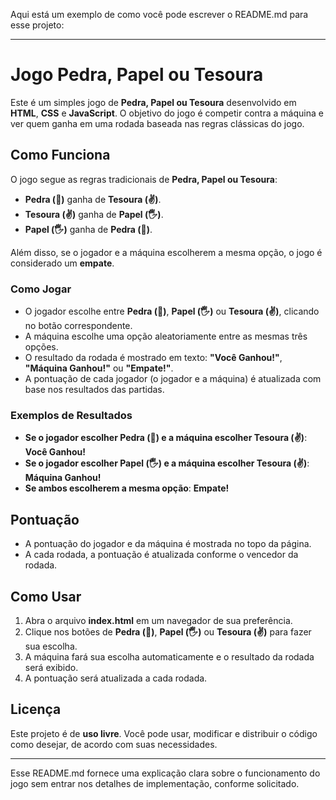 Aqui está um exemplo de como você pode escrever o README.md para esse projeto:

---

# Jogo Pedra, Papel ou Tesoura

Este é um simples jogo de **Pedra, Papel ou Tesoura** desenvolvido em **HTML**, **CSS** e **JavaScript**. O objetivo do jogo é competir contra a máquina e ver quem ganha em uma rodada baseada nas regras clássicas do jogo.

## Como Funciona

O jogo segue as regras tradicionais de **Pedra, Papel ou Tesoura**:

- **Pedra (👊)** ganha de **Tesoura (✌️)**.
- **Tesoura (✌️)** ganha de **Papel (🖐️)**.
- **Papel (🖐️)** ganha de **Pedra (👊)**.

Além disso, se o jogador e a máquina escolherem a mesma opção, o jogo é considerado um **empate**.

### Como Jogar

- O jogador escolhe entre **Pedra (👊)**, **Papel (🖐️)** ou **Tesoura (✌️)**, clicando no botão correspondente.
- A máquina escolhe uma opção aleatoriamente entre as mesmas três opções.
- O resultado da rodada é mostrado em texto: **"Você Ganhou!"**, **"Máquina Ganhou!"** ou **"Empate!"**.
- A pontuação de cada jogador (o jogador e a máquina) é atualizada com base nos resultados das partidas.

### Exemplos de Resultados

- **Se o jogador escolher Pedra (👊) e a máquina escolher Tesoura (✌️)**: **Você Ganhou!**
- **Se o jogador escolher Papel (🖐️) e a máquina escolher Tesoura (✌️)**: **Máquina Ganhou!**
- **Se ambos escolherem a mesma opção**: **Empate!**

## Pontuação

- A pontuação do jogador e da máquina é mostrada no topo da página.
- A cada rodada, a pontuação é atualizada conforme o vencedor da rodada.

## Como Usar

1. Abra o arquivo **index.html** em um navegador de sua preferência.
2. Clique nos botões de **Pedra (👊)**, **Papel (🖐️)** ou **Tesoura (✌️)** para fazer sua escolha.
3. A máquina fará sua escolha automaticamente e o resultado da rodada será exibido.
4. A pontuação será atualizada a cada rodada.

## Licença

Este projeto é de **uso livre**. Você pode usar, modificar e distribuir o código como desejar, de acordo com suas necessidades.

---

Esse README.md fornece uma explicação clara sobre o funcionamento do jogo sem entrar nos detalhes de implementação, conforme solicitado.